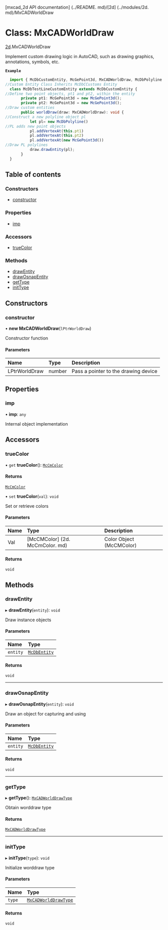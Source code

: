 [mxcad_2d API documentation] (../README. md)/[2d] (../modules/2d. md)/MxCADWorldDraw

# Class: MxCADWorldDraw

[2d](../modules/2d.md).MxCADWorldDraw

Implement custom drawing logic in AutoCAD, such as drawing graphics, annotations, symbols, etc.

**`Example`**

```ts
  import { McDbCustomEntity, McGePoint3d, MxCADWorldDraw, McDbPolyline } from "mxcad";
//Custom Entity Class Inherits McDbCCustoms Entity
  class McDbTestLineCustomEntity extends McDbCustomEntity {
//Define two point objects, pt1 and pt2, within the entity
       private pt1: McGePoint3d = new McGePoint3d();
       private pt2: McGePoint3d = new McGePoint3d();
//Draw custom entities
       public worldDraw(draw: MxCADWorldDraw): void {
//Construct a new polyline object pl
           let pl= new McDbPolyline()
//PL adds new point objects
           pl.addVertexAt(this.pt1)
           pl.addVertexAt(this.pt2)
           pl.addVertexAt(new McGePoint3d())
//Draw PL polylines
           draw.drawEntity(pl);
       }
  }
```

## Table of contents

### Constructors

- [constructor](2d.MxCADWorldDraw.md#constructor)

### Properties

- [imp](2d.MxCADWorldDraw.md#imp)

### Accessors

- [trueColor](2d.MxCADWorldDraw.md#truecolor)

### Methods

- [drawEntity](2d.MxCADWorldDraw.md#drawentity)
- [drawOsnapEntity](2d.MxCADWorldDraw.md#drawosnapentity)
- [getType](2d.MxCADWorldDraw.md#gettype)
- [initType](2d.MxCADWorldDraw.md#inittype)

## Constructors

### constructor

• **new MxCADWorldDraw**(`lPtrWorldDraw`)

Constructor function

#### Parameters

| Name | Type | Description |
| :------ | :------ | :------ |
|LPtrWorldDraw | number | Pass a pointer to the drawing device|

## Properties

### imp

• **imp**: `any`

Internal object implementation

## Accessors

### trueColor

• `get` **trueColor**(): [`McCmColor`](2d.McCmColor.md)

#### Returns

[`McCmColor`](2d.McCmColor.md)

• `set` **trueColor**(`val`): `void`

Set or retrieve colors

#### Parameters

| Name | Type | Description |
| :------ | :------ | :------ |
|Val | [McCMColor] (2d. McCmColor. md) | Color Object (McCMColor)|

#### Returns

`void`

## Methods

### drawEntity

▸ **drawEntity**(`entity`): `void`

Draw instance objects

#### Parameters

| Name | Type |
| :------ | :------ |
| `entity` | [`McDbEntity`](2d.McDbEntity.md) |

#### Returns

`void`

___

### drawOsnapEntity

▸ **drawOsnapEntity**(`entity`): `void`

Draw an object for capturing and using

#### Parameters

| Name | Type |
| :------ | :------ |
| `entity` | [`McDbEntity`](2d.McDbEntity.md) |

#### Returns

`void`

___

### getType

▸ **getType**(): [`MxCADWorldDrawType`](../enums/2d.MxCADWorldDrawType.md)

Obtain worddraw type

#### Returns

[`MxCADWorldDrawType`](../enums/2d.MxCADWorldDrawType.md)

___

### initType

▸ **initType**(`type`): `void`

Initialize worddraw type

#### Parameters

| Name | Type |
| :------ | :------ |
| `type` | [`MxCADWorldDrawType`](../enums/2d.MxCADWorldDrawType.md) |

#### Returns

`void`
